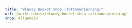 ```yaml
---
title: "Bloody Bucket Shop (Tattoo&Piercing)"
url: /marktredwitz/bloody-bucket-shop-tattooundpiercing/
shop: Allgemein
---
```

